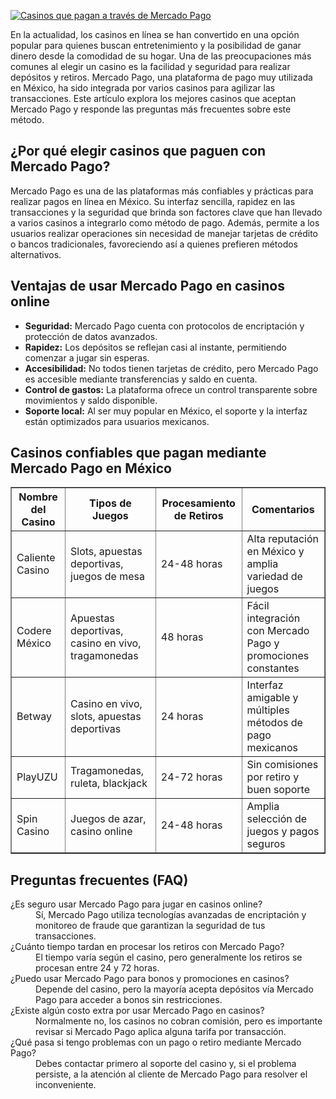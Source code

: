[![Casinos que pagan a través de Mercado Pago](https://123-caf.pages.dev/gitsignup.png)](https://vrmoo.ru/Bt82HjjY)

<p>En la actualidad, los casinos en línea se han convertido en una opción popular para quienes buscan entretenimiento y la posibilidad de ganar dinero desde la comodidad de su hogar. Una de las preocupaciones más comunes al elegir un casino es la facilidad y seguridad para realizar depósitos y retiros. Mercado Pago, una plataforma de pago muy utilizada en México, ha sido integrada por varios casinos para agilizar las transacciones. Este artículo explora los mejores casinos que aceptan Mercado Pago y responde las preguntas más frecuentes sobre este método.</p>  <h2>¿Por qué elegir casinos que paguen con Mercado Pago?</h2> <p>Mercado Pago es una de las plataformas más confiables y prácticas para realizar pagos en línea en México. Su interfaz sencilla, rapidez en las transacciones y la seguridad que brinda son factores clave que han llevado a varios casinos a integrarlo como método de pago. Además, permite a los usuarios realizar operaciones sin necesidad de manejar tarjetas de crédito o bancos tradicionales, favoreciendo así a quienes prefieren métodos alternativos.</p>  <h2>Ventajas de usar Mercado Pago en casinos online</h2> <ul> <li><strong>Seguridad:</strong> Mercado Pago cuenta con protocolos de encriptación y protección de datos avanzados.</li> <li><strong>Rapidez:</strong> Los depósitos se reflejan casi al instante, permitiendo comenzar a jugar sin esperas.</li> <li><strong>Accesibilidad:</strong> No todos tienen tarjetas de crédito, pero Mercado Pago es accesible mediante transferencias y saldo en cuenta.</li> <li><strong>Control de gastos:</strong> La plataforma ofrece un control transparente sobre movimientos y saldo disponible.</li> <li><strong>Soporte local:</strong> Al ser muy popular en México, el soporte y la interfaz están optimizados para usuarios mexicanos.</li> </ul>  <h2>Casinos confiables que pagan mediante Mercado Pago en México</h2> <table border="1" cellpadding="8" cellspacing="0"> <thead> <tr> <th>Nombre del Casino</th> <th>Tipos de Juegos</th> <th>Procesamiento de Retiros</th> <th>Comentarios</th> </tr> </thead> <tbody> <tr> <td>Caliente Casino</td> <td>Slots, apuestas deportivas, juegos de mesa</td> <td>24-48 horas</td> <td>Alta reputación en México y amplia variedad de juegos</td> </tr> <tr> <td>Codere México</td> <td>Apuestas deportivas, casino en vivo, tragamonedas</td> <td>48 horas</td> <td>Fácil integración con Mercado Pago y promociones constantes</td> </tr> <tr> <td>Betway</td> <td>Casino en vivo, slots, apuestas deportivas</td> <td>24 horas</td> <td>Interfaz amigable y múltiples métodos de pago mexicanos</td> </tr> <tr> <td>PlayUZU</td> <td>Tragamonedas, ruleta, blackjack</td> <td>24-72 horas</td> <td>Sin comisiones por retiro y buen soporte</td> </tr> <tr> <td>Spin Casino</td> <td>Juegos de azar, casino online</td> <td>24-48 horas</td> <td>Amplia selección de juegos y pagos seguros</td> </tr> </tbody> </table>  <h2>Preguntas frecuentes (FAQ)</h2> <dl> <dt>¿Es seguro usar Mercado Pago para jugar en casinos online?</dt> <dd>Sí, Mercado Pago utiliza tecnologías avanzadas de encriptación y monitoreo de fraude que garantizan la seguridad de tus transacciones.</dd>  <dt>¿Cuánto tiempo tardan en procesar los retiros con Mercado Pago?</dt> <dd>El tiempo varía según el casino, pero generalmente los retiros se procesan entre 24 y 72 horas.</dd>  <dt>¿Puedo usar Mercado Pago para bonos y promociones en casinos?</dt> <dd>Depende del casino, pero la mayoría acepta depósitos vía Mercado Pago para acceder a bonos sin restricciones.</dd>  <dt>¿Existe algún costo extra por usar Mercado Pago en casinos?</dt> <dd>Normalmente no, los casinos no cobran comisión, pero es importante revisar si Mercado Pago aplica alguna tarifa por transacción.</dd>  <dt>¿Qué pasa si tengo problemas con un pago o retiro mediante Mercado Pago?</dt> <dd>Debes contactar primero al soporte del casino y, si el problema persiste, a la atención al cliente de Mercado Pago para resolver el inconveniente.</dd> </dl>